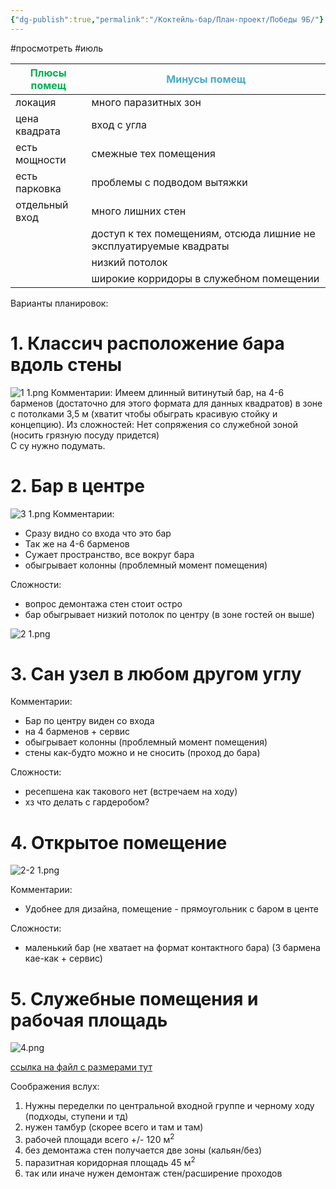 ```yaml
---
{"dg-publish":true,"permalink":"/Коктейль-бар/План-проект/Победы 9Б/"}
---
```


#просмотреть #июль

| <font color="#00b050">Плюсы помещ</font> | <font color="#4bacc6">Минусы помещ</font>                          |
| ---------------------------------------- | ------------------------------------------------------------------ |
| локация                                  | много паразитных зон                                               |
| цена квадрата                            | вход с угла                                                        |
| есть мощности                            | смежные тех помещения                                              |
| есть парковка                            | проблемы с подводом вытяжки                                        |
| отдельный вход                           | много лишних стен                                                  |
|                                          | доступ к тех помещениям, отсюда лишние не эксплуатируемые квадраты |
|                                          | низкий потолок                                                     |
|                                          | широкие корридоры в служебном помещении                            |



Варианты планировок: 
# 1. Классич расположение бара вдоль стены
![1 1.png](/img/user/Inbox/1%201.png)
Комментарии:  Имеем длинный витинутый бар, на 4-6 барменов (достаточно для этого формата для данных квадратов) в зоне с потолками 3,5 м (хватит чтобы обыграть красивую стойку и концепцию). 
Из сложностей: Нет сопряжения со служебной зоной (носить грязную посуду придется)\
С су нужно подумать. 
# 2. Бар в центре
![3 1.png](/img/user/Inbox/3%201.png)
Комментарии: 
- Сразу видно со входа что это бар
- Так же на 4-6 барменов
- Сужает пространство, все вокруг бара 
- обыгрывает колонны (проблемный момент помещения)

Сложности: 
- вопрос демонтажа стен стоит остро 
- бар обыгрывает низкий потолок по центру (в зоне гостей он выше)

![2 1.png](/img/user/Inbox/2%201.png)
# 3. Сан узел в любом другом углу 

Комментарии: 
- Бар по центру виден со входа
- на 4 барменов + сервис 
- обыгрывает колонны (проблемный момент помещения)
- стены как-будто можно и не сносить (проход до бара)

Сложности: 
- ресепшена как такового нет (встречаем на ходу)
- хз что делать с гардеробом? 


# 4. Открытое помещение

![2-2 1.png](/img/user/Inbox/2-2%201.png)

Комментарии: 
- Удобнее для дизайна, помещение - прямоугольник с баром в центе 

Сложности: 
- маленький бар (не хватает на формат контактного бара) (3 бармена кае-как + сервис)

# 5. Служебные помещения и рабочая площадь 

![4.png](/img/user/Inbox/4.png)

[ссылка на файл с размерами тут](https://www.dropbox.com/scl/fi/4h42p5c6rg531b7l90uqv/4.png?rlkey=qo1zj27muow7tqnkd5kuplvoc&st=qw5bdd2s&dl=0)


Соображения вслух: 
1. Нужны переделки по центральной входной группе и черному ходу (подходы, ступени и тд)
2. нужен тамбур (скорее всего и там и там)
3. рабочей площади всего +/- 120 м<sup>2</sup>
4. без демонтажа стен получается две зоны (кальян/без)
5. паразитная коридорная площадь 45 м<sup>2</sup> 
6. так или иначе нужен демонтаж стен/расширение проходов
